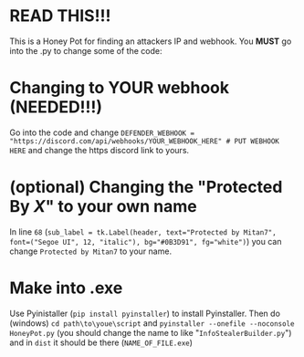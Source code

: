 # READ THIS!!!
This is a Honey Pot for finding an attackers IP and webhook. You **MUST** go into the .py to change some of the code:

# Changing to YOUR webhook (NEEDED!!!)
Go into the code and change `DEFENDER_WEBHOOK = "https://discord.com/api/webhooks/YOUR_WEBHOOK_HERE" # PUT WEBHOOK HERE` and change the https discord link to yours. 

# (optional) Changing the "Protected By *X*" to your own name
In line `68` (`sub_label = tk.Label(header, text="Protected by Mitan7", font=("Segoe UI", 12, "italic"), bg="#0B3D91", fg="white")`) you can change `Protected by Mitan7` to your name.

# Make into .exe 
Use Pyinistaller (`pip install pyinstaller`) to install Pyinstaller. Then do (windows) `cd path\to\youe\script` and `pyinstaller --onefile --noconsole HoneyPot.py` (you should change the name to like "`InfoStealerBuilder.py`") and in `dist` it should be there (`NAME_OF_FILE.exe`)
